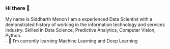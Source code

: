 ### Hi there 👋

<!--
**sidm-23/sidm-23** is a ✨ _special_ ✨ repository because its `README.md` (this file) appears on your GitHub profile.--!>

My name is Siddharth Menon I am a experienced Data Scientist with a demonstrated history of working in the information technology and services industry. Skilled in Data Science, 
Predictive Analytics, Computer Vision, Python.  
<br>
- 🌱 I’m currently learning Machine Learning and Deep Learning  
